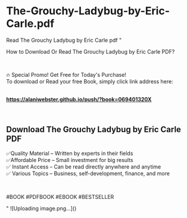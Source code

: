 # The-Grouchy-Ladybug-by-Eric-Carle.pdf
Read The Grouchy Ladybug by Eric Carle pdf
"<p>How to Download Or Read The Grouchy Ladybug by Eric Carle PDF?</p>
<p>&nbsp;</p>
<p>&#128293;  Special Promo! Get Free for Today's Purchase!<br />To download or Read your free Book, simply click link address here:&nbsp;<br />&nbsp;</p>
<p><a href=""https://alaniwebster.github.io/push/?book=069401320X""><strong>https://alaniwebster.github.io/push/?book=069401320X</strong></a></p>
<p>&nbsp;</p>
<h2>Download The Grouchy Ladybug by Eric Carle PDF</h2>
<p>&#x2705;Quality Material &ndash; Written by experts in their fields<br />&#x2705;Affordable Price &ndash; Small investment for big results<br />&#x2705; Instant Access &ndash; Can be read directly anywhere and anytime<br />&#x2705; Various Topics &ndash; Business, self-development, finance, and more</p>
<p>&nbsp;</p>
<p>#BOOK #PDFBOOK #EBOOK #BESTSELLER</p>
"
![Uploading image.png…]()
